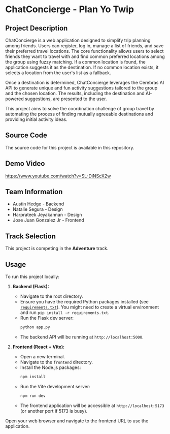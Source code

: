 # ChatConcierge - Plan Yo Twip

## Project Description

ChatConcierge is a web application designed to simplify trip planning among friends. Users can register, log in, manage a list of friends, and save their preferred travel locations. The core functionality allows users to select friends they want to travel with and find common preferred locations among the group using fuzzy matching. If a common location is found, the application suggests it as the destination. If no common location exists, it selects a location from the user's list as a fallback.

Once a destination is determined, ChatConcierge leverages the Cerebras AI API to generate unique and fun activity suggestions tailored to the group and the chosen location. The results, including the destination and AI-powered suggestions, are presented to the user.

This project aims to solve the coordination challenge of group travel by automating the process of finding mutually agreeable destinations and providing initial activity ideas.

## Source Code

The source code for this project is available in this repository.

## Demo Video

https://www.youtube.com/watch?v=SL-DiNScX2w

## Team Information

*   Austin Hedge - Backend
*   Natalie Segura - Design
*   Harprateek Jeyakannan - Design
*   Jose Juan Gonzalez Jr - Frontend


## Track Selection

This project is competing in the **Adventure** track.

## Usage

To run this project locally:

1.  **Backend (Flask):**
    *   Navigate to the root directory.
    *   Ensure you have the required Python packages installed (see [`requirements.txt`](/Users/jj/projects/hackathon/Fullyhacks-Project/requirements.txt)). You might need to create a virtual environment and run `pip install -r requirements.txt`.
    *   Run the Flask dev server:
        ```bash
        python app.py
        ```
    *   The backend API will be running at `http://localhost:5000`.

2.  **Frontend (React + Vite):**
    *   Open a new terminal.
    *   Navigate to the `frontend` directory.
    *   Install the Node.js packages:
        ```bash
        npm install
        ```
    *   Run the Vite development server:
        ```bash
        npm run dev
        ```
    *   The frontend application will be accessible at `http://localhost:5173` (or another port if 5173 is busy).

Open your web browser and navigate to the frontend URL to use the application.
